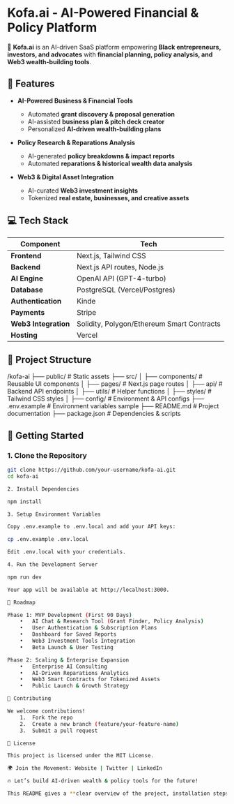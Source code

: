 # Kofa.ai - AI-Powered Financial & Policy Platform

🚀 **Kofa.ai** is an AI-driven SaaS platform empowering **Black entrepreneurs, investors, and advocates** with **financial planning, policy analysis, and Web3 wealth-building tools**.

## 📌 Features

- **AI-Powered Business & Financial Tools**

  - Automated **grant discovery & proposal generation**
  - AI-assisted **business plan & pitch deck creator**
  - Personalized **AI-driven wealth-building plans**

- **Policy Research & Reparations Analysis**

  - AI-generated **policy breakdowns & impact reports**
  - Automated **reparations & historical wealth data analysis**

- **Web3 & Digital Asset Integration**
  - AI-curated **Web3 investment insights**
  - Tokenized **real estate, businesses, and creative assets**

## 💻 Tech Stack

| Component            | Tech                                       |
| -------------------- | ------------------------------------------ |
| **Frontend**         | Next.js, Tailwind CSS                      |
| **Backend**          | Next.js API routes, Node.js                |
| **AI Engine**        | OpenAI API (GPT-4-turbo)                   |
| **Database**         | PostgreSQL (Vercel/Postgres)               |
| **Authentication**   | Kinde                                      |
| **Payments**         | Stripe                                     |
| **Web3 Integration** | Solidity, Polygon/Ethereum Smart Contracts |
| **Hosting**          | Vercel                                     |

## 📂 Project Structure

/kofa-ai
├── public/ # Static assets
├── src/
│ ├── components/ # Reusable UI components
│ ├── pages/ # Next.js page routes
│ ├── api/ # Backend API endpoints
│ ├── utils/ # Helper functions
│ ├── styles/ # Tailwind CSS styles
│ ├── config/ # Environment & API configs
├── .env.example # Environment variables sample
├── README.md # Project documentation
├── package.json # Dependencies & scripts

## 🚀 Getting Started

### **1. Clone the Repository**

```sh
git clone https://github.com/your-username/kofa-ai.git
cd kofa-ai

2. Install Dependencies

npm install

3. Setup Environment Variables

Copy .env.example to .env.local and add your API keys:

cp .env.example .env.local

Edit .env.local with your credentials.

4. Run the Development Server

npm run dev

Your app will be available at http://localhost:3000.

📌 Roadmap

Phase 1: MVP Development (First 90 Days)
	•	AI Chat & Research Tool (Grant Finder, Policy Analysis)
	•	User Authentication & Subscription Plans
	•	Dashboard for Saved Reports
	•	Web3 Investment Tools Integration
	•	Beta Launch & User Testing

Phase 2: Scaling & Enterprise Expansion
	•	Enterprise AI Consulting
	•	AI-Driven Reparations Analytics
	•	Web3 Smart Contracts for Tokenized Assets
	•	Public Launch & Growth Strategy

🤝 Contributing

We welcome contributions!
	1.	Fork the repo
	2.	Create a new branch (feature/your-feature-name)
	3.	Submit a pull request

📜 License

This project is licensed under the MIT License.

🌍 Join the Movement: Website | Twitter | LinkedIn

🔥 Let’s build AI-driven wealth & policy tools for the future!

This README gives a **clear overview of the project, installation steps, tech stack, and roadmap**. Let me know if you’d like any modifications! 🚀
```
